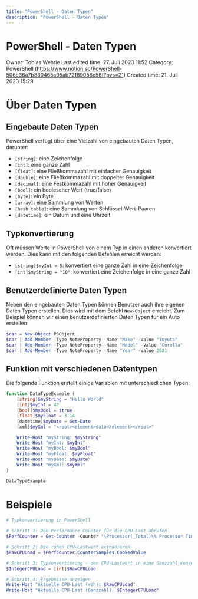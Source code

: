 ```yaml
---
title: "PowerShell - Daten Typen"
description: "PowerShell - Daten Typen"
---
```


# PowerShell - Daten Typen

Owner: Tobias Wehrle
Last edited time: 27. Juli 2023 11:52
Category: PowerShell (https://www.notion.so/PowerShell-506e36a7b830465a95ab72189058c56f?pvs=21)
Created time: 21. Juli 2023 15:29

# Über Daten Typen

## Eingebaute Daten Typen

PowerShell verfügt über eine Vielzahl von eingebauten Daten Typen, darunter:

- `[string]`: eine Zeichenfolge
- `[int]`: eine ganze Zahl
- `[float]`: eine Fließkommazahl mit einfacher Genauigkeit
- `[double]`: eine Fließkommazahl mit doppelter Genauigkeit
- `[decimal]`: eine Festkommazahl mit hoher Genauigkeit
- `[bool]`: ein boolescher Wert (true/false)
- `[byte]`: ein Byte
- `[array]`: eine Sammlung von Werten
- `[hash table]`: eine Sammlung von Schlüssel-Wert-Paaren
- `[datetime]`: ein Datum und eine Uhrzeit

## Typkonvertierung

Oft müssen Werte in PowerShell von einem Typ in einen anderen konvertiert werden. Dies kann mit den folgenden Befehlen erreicht werden:

- `[string]$myInt = 5`: konvertiert eine ganze Zahl in eine Zeichenfolge
- `[int]$myString = "10"`: konvertiert eine Zeichenfolge in eine ganze Zahl

## Benutzerdefinierte Daten Typen

Neben den eingebauten Daten Typen können Benutzer auch ihre eigenen Daten Typen erstellen. Dies wird mit dem Befehl `New-Object` erreicht. Zum Beispiel können wir einen benutzerdefinierten Daten Typen für ein Auto erstellen:

```powershell
$car = New-Object PSObject
$car | Add-Member -Type NoteProperty -Name "Make" -Value "Toyota"
$car | Add-Member -Type NoteProperty -Name "Model" -Value "Corolla"
$car | Add-Member -Type NoteProperty -Name "Year" -Value 2021
```

## Funktion mit verschiedenen Datentypen

Die folgende Funktion erstellt einige Variablen mit unterschiedlichen Typen:

```powershell
function DataTypeExample {
    [string]$myString = "Hello World"
    [int]$myInt = 42
    [bool]$myBool = $true
    [float]$myFloat = 3.14
    [datetime]$myDate = Get-Date
    [xml]$myXml = "<root><element>data</element></root>"

    Write-Host "myString: $myString"
    Write-Host "myInt: $myInt"
    Write-Host "myBool: $myBool"
    Write-Host "myFloat: $myFloat"
    Write-Host "myDate: $myDate"
    Write-Host "myXml: $myXml"
}

DataTypeExample
```

# Beispiele

```powershell
# Typkonvertierung in PowerShell

# Schritt 1: Den Performance Counter für die CPU-Last abrufen
$PerfCounter = Get-Counter -Counter "\Processor(_Total)\% Processor Time" -SampleInterval 1 -MaxSamples 1

# Schritt 2: Den rohen CPU-Lastwert extrahieren
$RawCPULoad = $PerfCounter.CounterSamples.CookedValue

# Schritt 3: Typkonvertierung - den CPU-Lastwert in eine Ganzzahl konvertieren
$IntegerCPULoad = [int]$RawCPULoad

# Schritt 4: Ergebnisse anzeigen
Write-Host "Aktuelle CPU-Last (roh): $RawCPULoad"
Write-Host "Aktuelle CPU-Last (Ganzzahl): $IntegerCPULoad"
```
